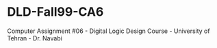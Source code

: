 # DLD-Fall99-CA6
 Computer Assignment #06 - Digital Logic Design Course - University of Tehran - Dr. Navabi
